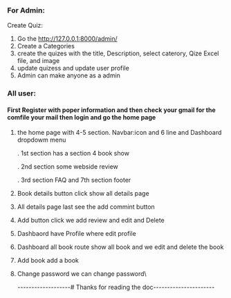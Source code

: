
### For Admin:
Create Quiz:
1. Go the http://127.0.0.1:8000/admin/
2. Create a Categories
3. create the quizes with the title, Description, select caterory, Qize Excel file, and image
4. update quizess and update user profile
5. Admin can make anyone as a admin


### All user:
#### First Register with poper information and  then  check your gmail for the comfile your mail then login and go the home page 
1.  the home page with 4-5 section.
Navbar:icon and 6 line and Dashboard dropdowm menu

    . 1st section has a section 4 book show

    . 2nd section some webside review

    . 3rd section FAQ and 7th section footer

2. Book details button click show all details page
3. All details page last see the add commint button
4. Add button click we add review and edit and Delete
5. Dashbaord have Profile where edit profile
6. Dashboard all book route show all book and we edit and delete the book
7. Add book add a book
8. Change password we can change password\

   
   -------------------# Thanks for reading the doc----------------------
